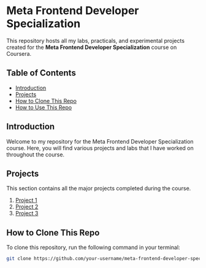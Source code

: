 # Meta Frontend Developer Specialization

This repository hosts all my labs, practicals, and experimental projects created for the **Meta Frontend Developer Specialization** course on Coursera.

## Table of Contents

- [Introduction](#introduction)
- [Projects](#projects)
- [How to Clone This Repo](#how-to-clone-this-repo)
- [How to Use This Repo](#how-to-use-this-repo)

## Introduction

Welcome to my repository for the Meta Frontend Developer Specialization course. Here, you will find various projects and labs that I have worked on throughout the course.

## Projects

This section contains all the major projects completed during the course.

1. [Project 1](./projects/project1)
2. [Project 2](./projects/project2)
3. [Project 3](./projects/project3)

## How to Clone This Repo

To clone this repository, run the following command in your terminal:

```sh
git clone https://github.com/your-username/meta-frontend-developer-specialization.git
